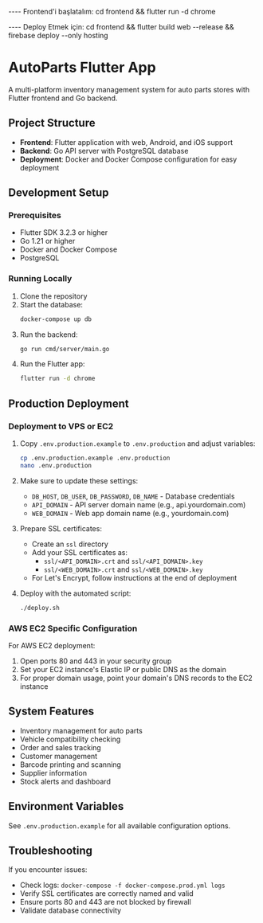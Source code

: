 
---- Frontend'i başlatalım:
cd frontend && flutter run -d chrome

---- Deploy Etmek için:
cd frontend && flutter build web --release && firebase deploy --only hosting




# AutoParts Flutter App

A multi-platform inventory management system for auto parts stores with Flutter frontend and Go backend.

## Project Structure

- **Frontend**: Flutter application with web, Android, and iOS support
- **Backend**: Go API server with PostgreSQL database
- **Deployment**: Docker and Docker Compose configuration for easy deployment

## Development Setup

### Prerequisites

- Flutter SDK 3.2.3 or higher
- Go 1.21 or higher
- Docker and Docker Compose
- PostgreSQL

### Running Locally

1. Clone the repository
2. Start the database:
   ```bash
   docker-compose up db
   ```
3. Run the backend:
   ```bash
   go run cmd/server/main.go
   ```
4. Run the Flutter app:
   ```bash
   flutter run -d chrome
   ```

## Production Deployment

### Deployment to VPS or EC2

1. Copy `.env.production.example` to `.env.production` and adjust variables:
   ```bash
   cp .env.production.example .env.production
   nano .env.production
   ```

2. Make sure to update these settings:
   - `DB_HOST`, `DB_USER`, `DB_PASSWORD`, `DB_NAME` - Database credentials
   - `API_DOMAIN` - API server domain name (e.g., api.yourdomain.com)
   - `WEB_DOMAIN` - Web app domain name (e.g., yourdomain.com)

3. Prepare SSL certificates:
   - Create an `ssl` directory
   - Add your SSL certificates as:
     - `ssl/<API_DOMAIN>.crt` and `ssl/<API_DOMAIN>.key`
     - `ssl/<WEB_DOMAIN>.crt` and `ssl/<WEB_DOMAIN>.key`
   - For Let's Encrypt, follow instructions at the end of deployment

4. Deploy with the automated script:
   ```bash
   ./deploy.sh
   ```

### AWS EC2 Specific Configuration

For AWS EC2 deployment:

1. Open ports 80 and 443 in your security group
2. Set your EC2 instance's Elastic IP or public DNS as the domain
3. For proper domain usage, point your domain's DNS records to the EC2 instance

## System Features

- Inventory management for auto parts
- Vehicle compatibility checking
- Order and sales tracking
- Customer management
- Barcode printing and scanning
- Supplier information
- Stock alerts and dashboard

## Environment Variables

See `.env.production.example` for all available configuration options.

## Troubleshooting

If you encounter issues:
- Check logs: `docker-compose -f docker-compose.prod.yml logs`
- Verify SSL certificates are correctly named and valid
- Ensure ports 80 and 443 are not blocked by firewall
- Validate database connectivity